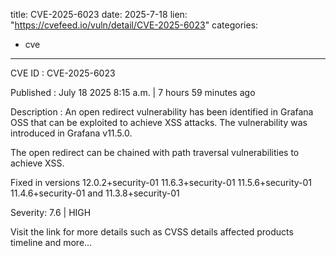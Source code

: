  
title: CVE-2025-6023
date: 2025-7-18
lien: "https://cvefeed.io/vuln/detail/CVE-2025-6023"
categories:
  - cve
---

CVE ID : CVE-2025-6023

Published :  July 18
2025
8:15 a.m. | 7 hours
59 minutes ago

Description : An open redirect vulnerability has been identified in Grafana OSS that can be exploited to achieve XSS attacks. The vulnerability was introduced in Grafana v11.5.0.

The open redirect can be chained with path traversal vulnerabilities to achieve XSS.

Fixed in versions 12.0.2+security-01
11.6.3+security-01
11.5.6+security-01
11.4.6+security-01 and 11.3.8+security-01

Severity: 7.6 | HIGH

Visit the link for more details
such as CVSS details
affected products
timeline
and more...
